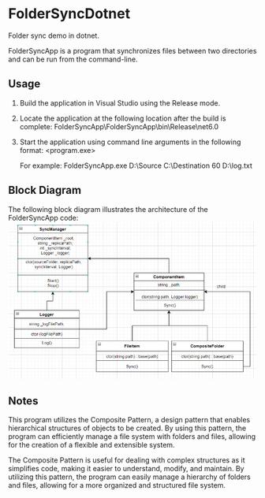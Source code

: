 # FolderSyncDotnet
Folder sync demo in dotnet.

FolderSyncApp is a program that synchronizes files between two directories and can be run from the command-line.
## Usage

1. Build the application in Visual Studio using the Release mode.

2. Locate the application at the following location after the build is complete:
FolderSyncApp\FolderSyncApp\bin\Release\net6.0

3. Start the application using command line arguments in the following format:
<program.exe> <sourcePath> <replicaPath> <syncIntervalInSeconds> <logFilePath>

    For example: FolderSyncApp.exe D:\Source C:\Destination 60 D:\log.txt


## Block Diagram

The following block diagram illustrates the architecture of the FolderSyncApp code:
![FolderSyncApp block diagram](https://github.com/BackToTech-Study/FolderSyncDotnet/blob/main/Resources/BlockDiagram.png)


## Notes

This program utilizes the Composite Pattern, a design pattern that enables hierarchical structures of objects to be created. By using this pattern, the program can efficiently manage a file system with folders and files, allowing for the creation of a flexible and extensible system.

The Composite Pattern is useful for dealing with complex structures as it simplifies code, making it easier to understand, modify, and maintain. By utilizing this pattern, the program can easily manage a hierarchy of folders and files, allowing for a more organized and structured file system.
